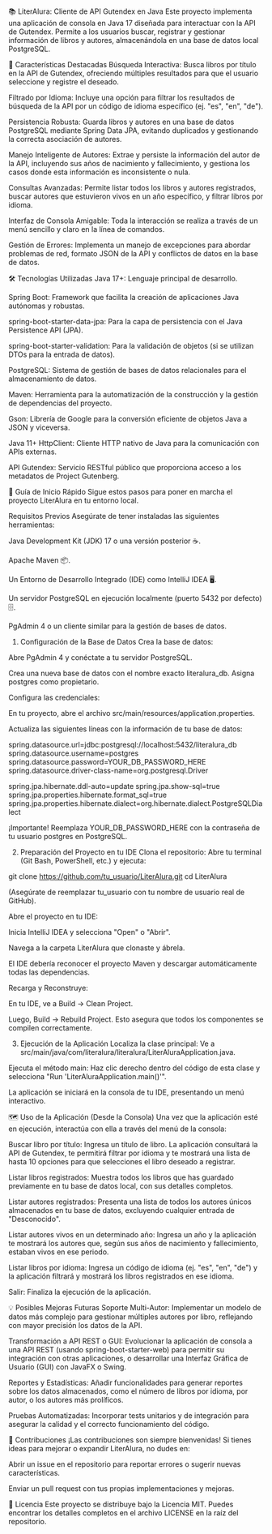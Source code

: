 📚 LiterAlura: Cliente de API Gutendex en Java
Este proyecto implementa una aplicación de consola en Java 17 diseñada para interactuar con la API de Gutendex. Permite a los usuarios buscar, registrar y gestionar información de libros y autores, almacenándola en una base de datos local PostgreSQL.

🌟 Características Destacadas
Búsqueda Interactiva: Busca libros por título en la API de Gutendex, ofreciendo múltiples resultados para que el usuario seleccione y registre el deseado.

Filtrado por Idioma: Incluye una opción para filtrar los resultados de búsqueda de la API por un código de idioma específico (ej. "es", "en", "de").

Persistencia Robusta: Guarda libros y autores en una base de datos PostgreSQL mediante Spring Data JPA, evitando duplicados y gestionando la correcta asociación de autores.

Manejo Inteligente de Autores: Extrae y persiste la información del autor de la API, incluyendo sus años de nacimiento y fallecimiento, y gestiona los casos donde esta información es inconsistente o nula.

Consultas Avanzadas: Permite listar todos los libros y autores registrados, buscar autores que estuvieron vivos en un año específico, y filtrar libros por idioma.

Interfaz de Consola Amigable: Toda la interacción se realiza a través de un menú sencillo y claro en la línea de comandos.

Gestión de Errores: Implementa un manejo de excepciones para abordar problemas de red, formato JSON de la API y conflictos de datos en la base de datos.

🛠️ Tecnologías Utilizadas
Java 17+: Lenguaje principal de desarrollo.

Spring Boot: Framework que facilita la creación de aplicaciones Java autónomas y robustas.

spring-boot-starter-data-jpa: Para la capa de persistencia con el Java Persistence API (JPA).

spring-boot-starter-validation: Para la validación de objetos (si se utilizan DTOs para la entrada de datos).

PostgreSQL: Sistema de gestión de bases de datos relacionales para el almacenamiento de datos.

Maven: Herramienta para la automatización de la construcción y la gestión de dependencias del proyecto.

Gson: Librería de Google para la conversión eficiente de objetos Java a JSON y viceversa.

Java 11+ HttpClient: Cliente HTTP nativo de Java para la comunicación con APIs externas.

API Gutendex: Servicio RESTful público que proporciona acceso a los metadatos de Project Gutenberg.

🚀 Guía de Inicio Rápido
Sigue estos pasos para poner en marcha el proyecto LiterAlura en tu entorno local.

Requisitos Previos
Asegúrate de tener instaladas las siguientes herramientas:

Java Development Kit (JDK) 17 o una versión posterior ☕.

Apache Maven 📦.

Un Entorno de Desarrollo Integrado (IDE) como IntelliJ IDEA 🖥️.

Un servidor PostgreSQL en ejecución localmente (puerto 5432 por defecto) 🗄️.

PgAdmin 4 o un cliente similar para la gestión de bases de datos.

1. Configuración de la Base de Datos
Crea la base de datos:

Abre PgAdmin 4 y conéctate a tu servidor PostgreSQL.

Crea una nueva base de datos con el nombre exacto literalura_db. Asigna postgres como propietario.

Configura las credenciales:

En tu proyecto, abre el archivo src/main/resources/application.properties.

Actualiza las siguientes líneas con la información de tu base de datos:

spring.datasource.url=jdbc:postgresql://localhost:5432/literalura_db
spring.datasource.username=postgres
spring.datasource.password=YOUR_DB_PASSWORD_HERE
spring.datasource.driver-class-name=org.postgresql.Driver

spring.jpa.hibernate.ddl-auto=update
spring.jpa.show-sql=true
spring.jpa.properties.hibernate.format_sql=true
spring.jpa.properties.hibernate.dialect=org.hibernate.dialect.PostgreSQLDialect

¡Importante! Reemplaza YOUR_DB_PASSWORD_HERE con la contraseña de tu usuario postgres en PostgreSQL.

2. Preparación del Proyecto en tu IDE
Clona el repositorio: Abre tu terminal (Git Bash, PowerShell, etc.) y ejecuta:

git clone https://github.com/tu_usuario/LiterAlura.git
cd LiterAlura

(Asegúrate de reemplazar tu_usuario con tu nombre de usuario real de GitHub).

Abre el proyecto en tu IDE:

Inicia IntelliJ IDEA y selecciona "Open" o "Abrir".

Navega a la carpeta LiterAlura que clonaste y ábrela.

El IDE debería reconocer el proyecto Maven y descargar automáticamente todas las dependencias.

Recarga y Reconstruye:

En tu IDE, ve a Build -> Clean Project.

Luego, Build -> Rebuild Project. Esto asegura que todos los componentes se compilen correctamente.

3. Ejecución de la Aplicación
Localiza la clase principal: Ve a src/main/java/com/literalura/literalura/LiterAluraApplication.java.

Ejecuta el método main: Haz clic derecho dentro del código de esta clase y selecciona "Run 'LiterAluraApplication.main()'".

La aplicación se iniciará en la consola de tu IDE, presentando un menú interactivo.

🗺️ Uso de la Aplicación (Desde la Consola)
Una vez que la aplicación esté en ejecución, interactúa con ella a través del menú de la consola:

Buscar libro por título: Ingresa un título de libro. La aplicación consultará la API de Gutendex, te permitirá filtrar por idioma y te mostrará una lista de hasta 10 opciones para que selecciones el libro deseado a registrar.

Listar libros registrados: Muestra todos los libros que has guardado previamente en tu base de datos local, con sus detalles completos.

Listar autores registrados: Presenta una lista de todos los autores únicos almacenados en tu base de datos, excluyendo cualquier entrada de "Desconocido".

Listar autores vivos en un determinado año: Ingresa un año y la aplicación te mostrará los autores que, según sus años de nacimiento y fallecimiento, estaban vivos en ese periodo.

Listar libros por idioma: Ingresa un código de idioma (ej. "es", "en", "de") y la aplicación filtrará y mostrará los libros registrados en ese idioma.

Salir: Finaliza la ejecución de la aplicación.

💡 Posibles Mejoras Futuras
Soporte Multi-Autor: Implementar un modelo de datos más complejo para gestionar múltiples autores por libro, reflejando con mayor precisión los datos de la API.

Transformación a API REST o GUI: Evolucionar la aplicación de consola a una API REST (usando spring-boot-starter-web) para permitir su integración con otras aplicaciones, o desarrollar una Interfaz Gráfica de Usuario (GUI) con JavaFX o Swing.

Reportes y Estadísticas: Añadir funcionalidades para generar reportes sobre los datos almacenados, como el número de libros por idioma, por autor, o los autores más prolíficos.

Pruebas Automatizadas: Incorporar tests unitarios y de integración para asegurar la calidad y el correcto funcionamiento del código.

🤝 Contribuciones
¡Las contribuciones son siempre bienvenidas! Si tienes ideas para mejorar o expandir LiterAlura, no dudes en:

Abrir un issue en el repositorio para reportar errores o sugerir nuevas características.

Enviar un pull request con tus propias implementaciones y mejoras.

📄 Licencia
Este proyecto se distribuye bajo la Licencia MIT. Puedes encontrar los detalles completos en el archivo LICENSE en la raíz del repositorio.